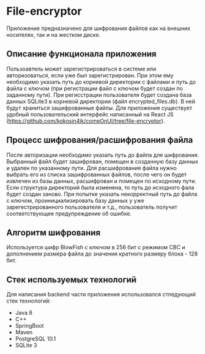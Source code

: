 # File-encryptor
Приложение предназначено для шифрования файлов как на внешних носителях, так и на жестком диске.

## Описание функционала приложения
Пользоавтель может зарегистрироваться в системе или авторизоваться, если уже был зарегистрирован. При этом ему необходимо указать путь до корневой директории с файлами и путь до файла с ключом (при регистрации файл с ключом будет создан по заданному пути).
При регисстрации пользователя будет создана база данных SQLite3 в корневой директории (файл encrypted_files.db). В ней будут храниться зашифрованные файлы. Для приложения существует удобный пользовательский интерфейс написанный на React JS (https://github.com/kokosin4ik/comeOnUI/tree/file-encryptor).

## Процесс шифрования/расшифрования файла
После авторизации необходимо указать путь до файла для шифрования. Выбранный файл будет зашифрован, помещен в созданную базу данных и удален по указанному пути.
Для расшифрования файла нужно выбрать его из списка зашифрованных файлов, после чего он будет извлечен из базы данных, расшифрован и помещен по исходному пути. Если структура директорий была изменена, то путь до исходного фала будет создан заново.
При попытке указать некорректный путь до файла с ключом, проинициализировать базу данных у уже зарегестрированного пользователя и т.д., пользователь получит соответствующее предупреждение об ошибке.

## Алгоритм шифрования
Используется шифр BlowFish c ключом в 256 бит с режимом CBC и дополнением размера файла до значения кратного размеру блока - 128 бит.

## Стек используемых технологий
Для написания backend части приложения использовался стледующий стек технологий:
- Java 8 
- C++
- SpringBoot
- Maven
- PostgreSQL 10.1
- SQLite 3
